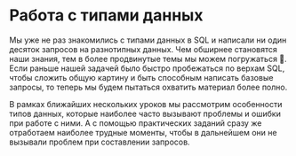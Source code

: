 # Работа с типами данных

Мы уже не раз знакомились с типами данных в SQL и написали ни один десяток запросов на разнотипных данных.
Чем обширнее становятся наши знания, тем в более продвинутые темы мы можем погружаться 🐳.
Если раньше нашей задачей было быстро пробежаться по верхам SQL, чтобы сложить общую картину и быть способным
написать базовые запросы, то теперь мы будем пытаться охватить материал более полно.

В рамках ближайших нескольких уроков мы рассмотрим особенности типов данных,
которые наиболее часто вызывают проблемы и ошибки при работе с ними. А с помощью практических заданий сразу же
отработаем наиболее трудные моменты, чтобы в дальнейшем они не вызывали проблем при составлении запросов.
